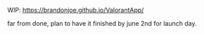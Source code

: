 WIP: https://brandonjoe.github.io/ValorantApp/

far from done, plan to have it finished by june 2nd for launch day. 
